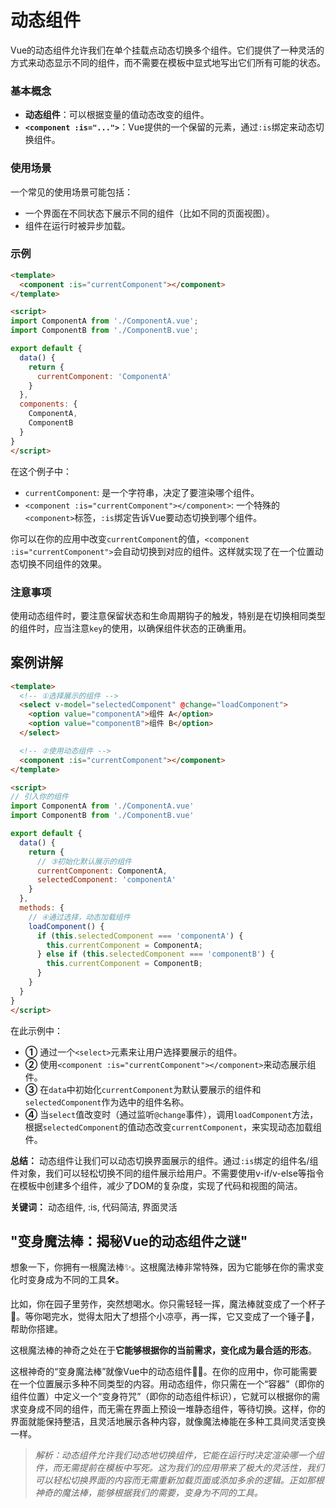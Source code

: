 # 动态组件

Vue的动态组件允许我们在单个挂载点动态切换多个组件。它们提供了一种灵活的方式来动态显示不同的组件，而不需要在模板中显式地写出它们所有可能的状态。

### 基本概念

- **动态组件**：可以根据变量的值动态改变的组件。
- **`<component :is="...">`**：Vue提供的一个保留的元素，通过`:is`绑定来动态切换组件。

### 使用场景

一个常见的使用场景可能包括：
- 一个界面在不同状态下展示不同的组件（比如不同的页面视图）。
- 组件在运行时被异步加载。

### 示例

```html
<template>
  <component :is="currentComponent"></component>
</template>

<script>
import ComponentA from './ComponentA.vue';
import ComponentB from './ComponentB.vue';

export default {
  data() {
    return {
      currentComponent: 'ComponentA'
    }
  },
  components: {
    ComponentA,
    ComponentB
  }
}
</script>
```

在这个例子中：
- `currentComponent`: 是一个字符串，决定了要渲染哪个组件。
- `<component :is="currentComponent"></component>`: 一个特殊的`<component>`标签，`:is`绑定告诉Vue要动态切换到哪个组件。

你可以在你的应用中改变`currentComponent`的值，`<component :is="currentComponent">`会自动切换到对应的组件。这样就实现了在一个位置动态切换不同组件的效果。

### 注意事项

使用动态组件时，要注意保留状态和生命周期钩子的触发，特别是在切换相同类型的组件时，应当注意`key`的使用，以确保组件状态的正确重用。



## 案例讲解
```html
<template>
  <!-- ①选择展示的组件 -->
  <select v-model="selectedComponent" @change="loadComponent">
    <option value="componentA">组件 A</option>
    <option value="componentB">组件 B</option>
  </select>

  <!-- ②使用动态组件 -->
  <component :is="currentComponent"></component>
</template>

<script>
// 引入你的组件
import ComponentA from './ComponentA.vue'
import ComponentB from './ComponentB.vue'

export default {
  data() {
    return {
      // ③初始化默认展示的组件
      currentComponent: ComponentA,
      selectedComponent: 'componentA'
    }
  },
  methods: {
    // ④通过选择，动态加载组件
    loadComponent() {
      if (this.selectedComponent === 'componentA') {
        this.currentComponent = ComponentA;
      } else if (this.selectedComponent === 'componentB') {
        this.currentComponent = ComponentB;
      }
    }
  }
}
</script>
```
在此示例中：
- **①** 通过一个`<select>`元素来让用户选择要展示的组件。
- **②** 使用`<component :is="currentComponent"></component>`来动态展示组件。
- **③** 在`data`中初始化`currentComponent`为默认要展示的组件和`selectedComponent`作为选中的组件名称。
- **④** 当`select`值改变时（通过监听`@change`事件），调用`loadComponent`方法，根据`selectedComponent`的值动态改变`currentComponent`，来实现动态加载组件。

**总结：**
动态组件让我们可以动态切换界面展示的组件。通过`:is`绑定的组件名/组件对象，我们可以轻松切换不同的组件展示给用户。不需要使用v-if/v-else等指令在模板中创建多个组件，减少了DOM的复杂度，实现了代码和视图的简洁。

**关键词：** 动态组件, :is, 代码简洁, 界面灵活

## "变身魔法棒：揭秘Vue的动态组件之谜"

想象一下，你拥有一根魔法棒✨。这根魔法棒非常特殊，因为它能够在你的需求变化时变身成为不同的工具🛠️。

比如，你在园子里劳作，突然想喝水。你只需轻轻一挥，魔法棒就变成了一个杯子🥤。等你喝完水，觉得太阳大了想搭个小凉亭，再一挥，它又变成了一个锤子🔨，帮助你搭建。

这根魔法棒的神奇之处在于**它能够根据你的当前需求，变化成为最合适的形态**。

这根神奇的“变身魔法棒”就像Vue中的动态组件🧙‍♂️。在你的应用中，你可能需要在一个位置展示多种不同类型的内容。用动态组件，你只需在一个“容器”（即你的组件位置）中定义一个“变身符咒”（即你的动态组件标识），它就可以根据你的需求变身成不同的组件，而无需在界面上预设一堆静态组件，等待切换。这样，你的界面就能保持整洁，且灵活地展示各种内容，就像魔法棒能在多种工具间灵活变换一样。

>_解析：动态组件允许我们动态地切换组件，它能在运行时决定渲染哪一个组件，而无需提前在模板中写死。这为我们的应用带来了极大的灵活性，我们可以轻松切换界面的内容而无需重新加载页面或添加多余的逻辑。正如那根神奇的魔法棒，能够根据我们的需要，变身为不同的工具。_